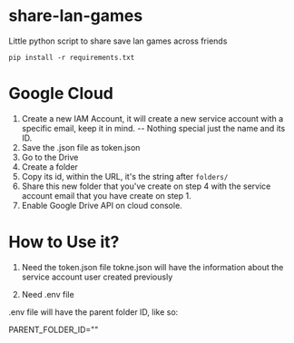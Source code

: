 # share-lan-games
Little python script to share save lan games across friends


```
pip install -r requirements.txt
```


# Google Cloud 

1. Create a new IAM Account, it will create a new service account with a specific email, keep it in mind. -- Nothing special just the name and its ID.
2. Save the .json file as token.json 
3. Go to the Drive 
4. Create a folder
5. Copy its id, within the URL, it's the string after `folders/`
6. Share this new folder that you've create on step 4 with the service account email that you have create on step 1. 
7. Enable Google Drive API on cloud console.



# How to Use it?

1. Need the token.json file
tokne.json will have the information about the service account user created previously

2. Need .env file

.env file will have the parent folder ID, like so:

PARENT_FOLDER_ID="<string>"